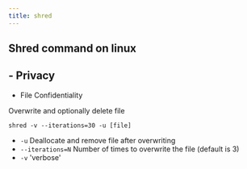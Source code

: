```yaml
---
title: shred
---
```


## Shred command on linux
## - Privacy
- File Confidentiality

Overwrite and optionally delete file

`shred -v --iterations=30 -u [file]` 

- `-u` Deallocate and remove file after overwriting
- `--iterations=N` Number of times to overwrite the file (default is 3)
- `-v` 'verbose'
